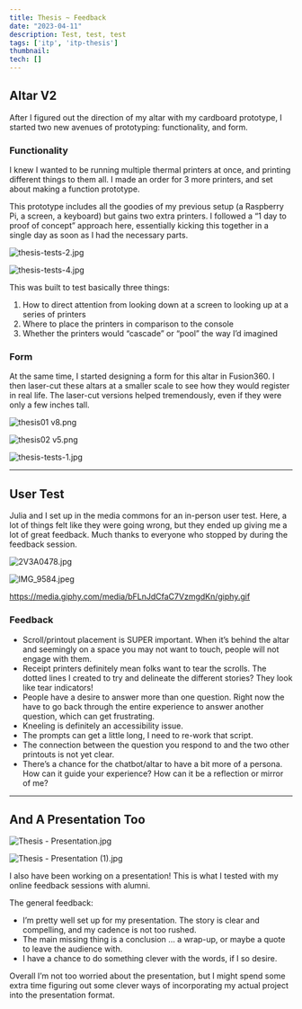 ```yaml
---
title: Thesis ~ Feedback
date: "2023-04-11"
description: Test, test, test
tags: ['itp', 'itp-thesis']
thumbnail:
tech: []
---
```

## Altar V2

After I figured out the direction of my altar with my cardboard prototype, I started two new avenues of prototyping: functionality, and form. 

### Functionality

I knew I wanted to be running multiple thermal printers at once, and printing different things to them all. I made an order for 3 more printers, and set about making a function prototype. 

This prototype includes all the goodies of my previous setup (a Raspberry Pi, a screen, a keyboard) but gains two extra printers. I followed a “1 day to proof of concept” approach here, essentially kicking this together in a single day as soon as I had the necessary parts. 

![thesis-tests-2.jpg](./thesis-tests-2.jpg)

![thesis-tests-4.jpg](./thesis-tests-4.jpg)

This was built to test basically three things: 

1. How to direct attention from looking down at a screen to looking up at a series of printers 
2. Where to place the printers in comparison to the console 
3. Whether the printers would “cascade” or “pool” the way I’d imagined 

### Form

At the same time, I started designing a form for this altar in Fusion360. I then laser-cut these altars at a smaller scale to see how they would register in real life. The laser-cut versions helped tremendously, even if they were only a few inches tall. 

![thesis01 v8.png](./thesis01_v8.png)

![thesis02 v5.png](./thesis02_v5.png)

![thesis-tests-1.jpg](./thesis-tests-1.jpg)

---

## User Test

Julia and I set up in the media commons for an in-person user test. Here, a lot of things felt like they were going wrong, but they ended up giving me a lot of great feedback. Much thanks to everyone who stopped by during the feedback session. 

![2V3A0478.jpg](./2V3A0478.jpg)

![IMG_9584.jpeg](./IMG_9584.jpeg)

https://media.giphy.com/media/bFLnJdCfaC7VzmgdKn/giphy.gif

### Feedback

- Scroll/printout placement is SUPER important. When it’s behind the altar and seemingly on a space you may not want to touch, people will not engage with them.
- Receipt printers definitely mean folks want to tear the scrolls. The dotted lines I created to try and delineate the different stories? They look like tear indicators!
- People have a desire to answer more than one question. Right now the have to go back through the entire experience to answer another question, which can get frustrating.
- Kneeling is definitely an accessibility issue.
- The prompts can get a little long, I need to re-work that script.
- The connection between the question you respond to and the two other printouts is not yet clear.
- There’s a chance for the chatbot/altar to have a bit more of a persona. How can it guide your experience? How can it be a reflection or mirror of me?

---

## And A Presentation Too

![Thesis - Presentation.jpg](./Thesis_-_Presentation.jpg)

![Thesis - Presentation (1).jpg](./Thesis_-_Presentation_(1).jpg)

I also have been working on a presentation! This is what I tested with my online feedback sessions with alumni. 

The general feedback: 

- I’m pretty well set up for my presentation. The story is clear and compelling, and my cadence is not too rushed.
- The main missing thing is a conclusion … a wrap-up, or maybe a quote to leave the audience with.
- I have a chance to do something clever with the words, if I so desire.

Overall I’m not too worried about the presentation, but I might spend some extra time figuring out some clever ways of incorporating my actual project into the presentation format.